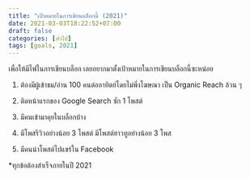 ```yaml
---
title: "เป้าหมายในการเขียนบล็อกนี้ (2021)"
date: 2021-03-03T18:22:52+07:00
draft: false
categories: [ทั่วไป]
tags: [goals, 2021]
---
```


เพื่อให้มีไฟในการเขียนบล็อก เลยอยากมาตั้งเป้าหมายในการเขียนบล็อกนี้ซะหน่อย <!--more-->

1. ต้องมีผู้เข้าชม/อ่าน 100 คนต่ออาทิตย์โดยไม่พึ่งโฆษณา เป็น Organic Reach ล้วน ๆ

2. ติดหน้าแรกของ Google Search ซัก 1 โพสต์

3. มีคนเข้ามาคุยในบล็อกบ้าง

4. มีโพสรีวิวอย่างน้อย 3 โพสต์ มีโพสต์ฮาวทูอย่างน้อย 3 โพส

5. มีคนนำโพสต์ไปแชร์ใน Facebook

*ทุกข้อต้องสำเร็จภายในปี 2021